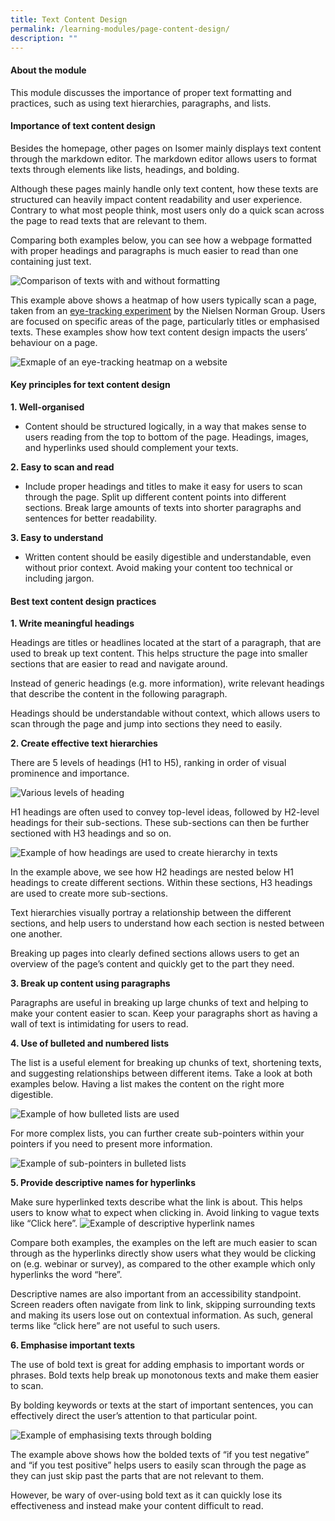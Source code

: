 ```yaml
---
title: Text Content Design
permalink: /learning-modules/page-content-design/
description: ""
---
```

#### **About the module** ####
This module discusses the importance of proper text formatting and practices, such as using text hierarchies, paragraphs, and lists.

#### **Importance of text content design** ####
Besides the homepage, other pages on Isomer mainly displays text content through the markdown editor. The markdown editor allows users to format texts through elements like lists, headings, and bolding. 

Although these pages mainly handle only text content, how these texts are structured can heavily impact content readability and user experience. Contrary to what most people think, most users only do a quick scan across the page to read texts that are relevant to them. 

Comparing both examples below, you can see how a webpage formatted with proper headings and paragraphs is much easier to read than one containing just text.

![Comparison of texts with and without formatting](/images/Text%20Content%20Design%201.png)

This example above shows a heatmap of how users typically scan a page, taken from an [eye-tracking experiment](https://www.nngroup.com/articles/heatmap-visualizations-signifiers/) by the Nielsen Norman Group. Users are focused on specific areas of the page, particularly titles or emphasised texts. These examples show how text content design impacts the users’ behaviour on a page.

![Exmaple of an eye-tracking heatmap on a website](/images/Text%20Content%20Design%202.png)

#### **Key principles for text content design** ####

**1. Well-organised**

- Content should be structured logically, in a way that makes sense to users reading from the top to bottom of the page. Headings, images, and hyperlinks used should complement your texts.

**2. Easy to scan and read**

- Include proper headings and titles to make it easy for users to scan through the page. Split up different content points into different sections. Break large amounts of texts into shorter paragraphs and sentences for better readability.

**3. Easy to understand**
    
- Written content should be easily digestible and understandable, even without prior context. Avoid making your content too technical or including jargon.

#### **Best text content design practices** ####

**1. Write meaningful headings**

Headings are titles or headlines located at the start of a paragraph, that are used to break up text content. This helps structure the page into smaller sections that are easier to read and navigate around.

Instead of generic headings (e.g. more information), write relevant headings that describe the content in the following paragraph. 

Headings should be understandable without context, which allows users to scan through the page and jump into sections they need to easily.

  

**2. Create effective text hierarchies**

There are 5 levels of headings (H1 to H5), ranking in order of visual prominence and importance.

![Various levels of heading](/images/Text%20Content%20Design%203.png)

H1 headings are often used to convey top-level ideas, followed by H2-level headings for their sub-sections. These sub-sections can then be further sectioned with H3 headings and so on.

![Example of how headings are used to create hierarchy in texts](/images/Text%20Content%20Design%204.png)

In the example above, we see how H2 headings are nested below H1 headings to create different sections. Within these sections, H3 headings are used to create more sub-sections.

Text hierarchies visually portray a relationship between the different sections, and help users to understand how each section is nested between one another. 

Breaking up pages into clearly defined sections allows users to get an overview of the page’s content and quickly get to the part they need.

**3. Break up content using paragraphs**

Paragraphs are useful in breaking up large chunks of text and helping to make your content easier to scan. Keep your paragraphs short as having a wall of text is intimidating for users to read. 

  

**4. Use of bulleted and numbered lists**

The list is a useful element for breaking up chunks of text, shortening texts, and suggesting relationships between different items. Take a look at both examples below. Having a list makes the content on the right more digestible.

![Example of how bulleted lists are used](/images/Text%20Content%20Design%205.png)

For more complex lists, you can further create sub-pointers within your pointers if you need to present more information.

![Example of sub-pointers in bulleted lists](/images/Text%20Content%20Design%206.png)

**5. Provide descriptive names for hyperlinks**

Make sure hyperlinked texts describe what the link is about. This helps users to know what to expect when clicking in. Avoid linking to vague texts like “Click here”.
![Example of descriptive hyperlink names](/images/Text%20Content%20Design%207.png)

Compare both examples, the examples on the left are much easier to scan through as the hyperlinks directly show users what they would be clicking on (e.g. webinar or survey), as compared to the other example which only hyperlinks the word “here”. 

Descriptive names are also important from an accessibility standpoint. Screen readers often navigate from link to link, skipping surrounding texts and making its users lose out on contextual information. As such, general terms like “click here” are not useful to such users.

  **6. Emphasise important texts**

The use of bold text is great for adding emphasis to important words or phrases. Bold texts help break up monotonous texts and make them easier to scan. 

By bolding keywords or texts at the start of important sentences, you can effectively direct the user’s attention to that particular point.

![Example of emphasising texts through bolding](/images/Text%20Content%20Design%208.png)

The example above shows how the bolded texts of “if you test negative” and “if you test positive” helps users to easily scan through the page as they can just skip past the parts that are not relevant to them.

However, be wary of over-using bold text as it can quickly lose its effectiveness and instead make your content difficult to read.